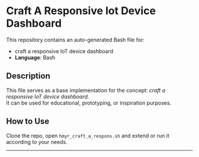 # Craft A Responsive Iot Device Dashboard

This repository contains an auto-generated Bash file for:

- craft a responsive IoT device dashboard
- **Language**: Bash

## Description

This file serves as a base implementation for the concept: *craft a responsive IoT device dashboard*.  
It can be used for educational, prototyping, or inspiration purposes.

## How to Use

Clone the repo, open `hmyr_craft_a_respons.sh` and extend or run it according to your needs.

---


